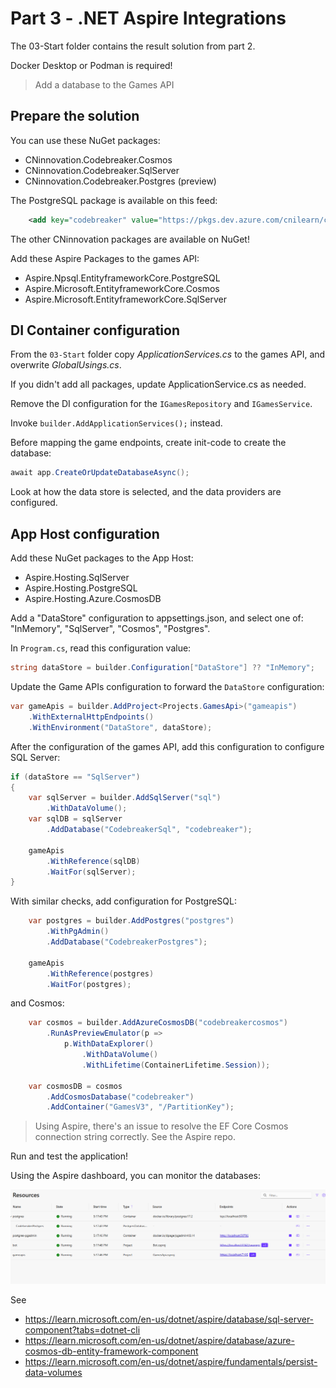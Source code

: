 # Part 3 - .NET Aspire Integrations

The 03-Start folder contains the result solution from part 2.

Docker Desktop or Podman is required!

> Add a database to the Games API

## Prepare the solution

You can use these NuGet packages:

- CNinnovation.Codebreaker.Cosmos
- CNinnovation.Codebreaker.SqlServer
- CNinnovation.Codebreaker.Postgres (preview)

The PostgreSQL package is available on this feed:

```xml
    <add key="codebreaker" value="https://pkgs.dev.azure.com/cnilearn/codebreakerpackages/_packaging/codebreaker/nuget/v3/index.json" />
```

The other CNinnovation packages are available on NuGet!

Add these Aspire Packages to the games API:

- Aspire.Npsql.EntityframeworkCore.PostgreSQL
- Aspire.Microsoft.EntityframeworkCore.Cosmos
- Aspire.Microsoft.EntityframeworkCore.SqlServer

## DI Container configuration

From the `03-Start` folder copy *ApplicationServices.cs* to the games API, and overwrite *GlobalUsings.cs*.

If you didn't add all packages, update ApplicationService.cs as needed.

Remove the DI configuration for the `IGamesRepository` and `IGamesService`.

Invoke `builder.AddApplicationServices();` instead.

Before mapping the game endpoints, create init-code to create the database:

```csharp
await app.CreateOrUpdateDatabaseAsync();
```

Look at how the data store is selected, and the data providers are configured.

## App Host configuration

Add these NuGet packages to the App Host:

- Aspire.Hosting.SqlServer
- Aspire.Hosting.PostgreSQL
- Aspire.Hosting.Azure.CosmosDB

Add a "DataStore" configuration to appsettings.json, and select one of: "InMemory", "SqlServer", "Cosmos", "Postgres".

In `Program.cs`, read this configuration value:

```csharp
string dataStore = builder.Configuration["DataStore"] ?? "InMemory";
```

Update the Game APIs configuration to forward the `DataStore` configuration:

```csharp
var gameApis = builder.AddProject<Projects.GamesApi>("gameapis")
    .WithExternalHttpEndpoints()
    .WithEnvironment("DataStore", dataStore);
```

After the configuration of the games API, add this configuration to configure SQL Server:

```csharp
if (dataStore == "SqlServer")
{
    var sqlServer = builder.AddSqlServer("sql")
        .WithDataVolume();
    var sqlDB = sqlServer
        .AddDatabase("CodebreakerSql", "codebreaker");

    gameApis
        .WithReference(sqlDB)
        .WaitFor(sqlServer);
}
```

With similar checks, add configuration for PostgreSQL:

```csharp
    var postgres = builder.AddPostgres("postgres")
        .WithPgAdmin()
        .AddDatabase("CodebreakerPostgres");

    gameApis
        .WithReference(postgres)
        .WaitFor(postgres);
```

and Cosmos:

```csharp
    var cosmos = builder.AddAzureCosmosDB("codebreakercosmos")
        .RunAsPreviewEmulator(p =>
            p.WithDataExplorer()
                .WithDataVolume()
                .WithLifetime(ContainerLifetime.Session));

    var cosmosDB = cosmos
        .AddCosmosDatabase("codebreaker")
        .AddContainer("GamesV3", "/PartitionKey");
```

> Using Aspire, there's an issue to resolve the EF Core Cosmos connection string correctly. See the Aspire repo.

Run and test the application!

Using the Aspire dashboard, you can monitor the databases:

![Aspire Dashboard with database](images/03-dbresources.png)

See
- https://learn.microsoft.com/en-us/dotnet/aspire/database/sql-server-component?tabs=dotnet-cli
- https://learn.microsoft.com/en-us/dotnet/aspire/database/azure-cosmos-db-entity-framework-component
- https://learn.microsoft.com/en-us/dotnet/aspire/fundamentals/persist-data-volumes
